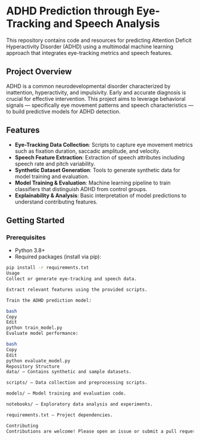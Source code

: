 # ADHD Prediction through Eye-Tracking and Speech Analysis

This repository contains code and resources for predicting Attention Deficit Hyperactivity Disorder (ADHD) using a multimodal machine learning approach that integrates eye-tracking metrics and speech features.

## Project Overview

ADHD is a common neurodevelopmental disorder characterized by inattention, hyperactivity, and impulsivity. Early and accurate diagnosis is crucial for effective intervention. This project aims to leverage behavioral signals — specifically eye movement patterns and speech characteristics — to build predictive models for ADHD detection.

## Features

- **Eye-Tracking Data Collection**: Scripts to capture eye movement metrics such as fixation duration, saccadic amplitude, and velocity.
- **Speech Feature Extraction**: Extraction of speech attributes including speech rate and pitch variability.
- **Synthetic Dataset Generation**: Tools to generate synthetic data for model training and evaluation.
- **Model Training & Evaluation**: Machine learning pipeline to train classifiers that distinguish ADHD from control groups.
- **Explainability & Analysis**: Basic interpretation of model predictions to understand contributing features.

## Getting Started

### Prerequisites

- Python 3.8+
- Required packages (install via pip):

```bash
pip install -r requirements.txt
Usage
Collect or generate eye-tracking and speech data.

Extract relevant features using the provided scripts.

Train the ADHD prediction model:

bash
Copy
Edit
python train_model.py
Evaluate model performance:

bash
Copy
Edit
python evaluate_model.py
Repository Structure
data/ — Contains synthetic and sample datasets.

scripts/ — Data collection and preprocessing scripts.

models/ — Model training and evaluation code.

notebooks/ — Exploratory data analysis and experiments.

requirements.txt — Project dependencies.

Contributing
Contributions are welcome! Please open an issue or submit a pull request for any improvements or bug fixes.
